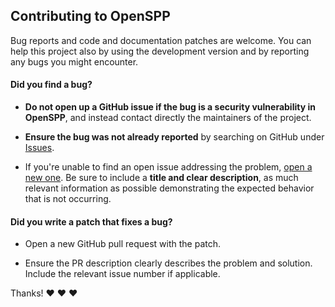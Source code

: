 ## Contributing to OpenSPP

Bug reports and code and documentation patches are welcome. You can help this project also by using the
development version and by reporting any bugs you might encounter.

#### **Did you find a bug?**

- **Do not open up a GitHub issue if the bug is a security vulnerability in OpenSPP**, and instead
  contact directly the maintainers of the project.

- **Ensure the bug was not already reported** by searching on GitHub under
  [Issues](https://github.com/openspp-project/documentation/issues).

- If you're unable to find an open issue addressing the problem,
  [open a new one](https://github.com/openspp-project/documentation/issues/new). Be sure to include a **title and
  clear description**, as much relevant information as possible demonstrating the expected behavior that is
  not occurring.

#### **Did you write a patch that fixes a bug?**

- Open a new GitHub pull request with the patch.

- Ensure the PR description clearly describes the problem and solution. Include the relevant issue number if
  applicable.

<!-- #### **Do you have questions about the source code?**

- Ask any question about how to use Newlogic G2P in the
  [Discussions](https://github.com/newlogic/newlogic-g2p/discussions). -->

Thanks! :heart: :heart: :heart:
